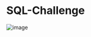# SQL-Challenge
![image](![1721576795297](https://github.com/user-attachments/assets/ca20dc99-84b0-4dcf-b7a4-8b1b90404058))
